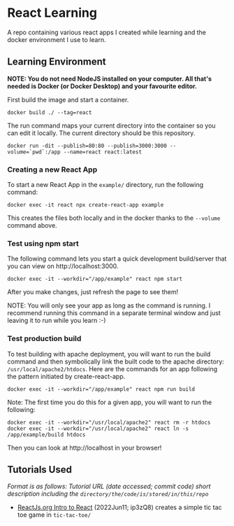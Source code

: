 # React Learning

A repo containing various react apps I created while learning and the docker environment I use to learn.

## Learning Environment

**NOTE: You do not need NodeJS installed on your computer. All that's needed is Docker (or Docker Desktop) and your favourite editor.**

First build the image and start a container.

```
docker build ./ --tag=react
```

The run command maps your current directory into the container so you can edit it locally. The current directory should be this repository.

```
docker run -dit --publish=80:80 --publish=3000:3000 --volume=`pwd`:/app --name=react react:latest
```

### Creating a new React App

To start a new React App in the `example/` directory, run the following command:

```
docker exec -it react npx create-react-app example
```

This creates the files both locally and in the docker thanks to the `--volume` command above.

### Test using npm start

The following command lets you start a quick development build/server that you can view on http://localhost:3000.

```
docker exec -it --workdir="/app/example" react npm start
```

After you make changes, just refresh the page to see them!

NOTE: You will only see your app as long as the command is running. I recommend running this command in a separate terminal window and just leaving it to run while you learn :-)

### Test production build

To test building with apache deployment, you will want to run the build command and then symbolically link the built code to the apache directory: `/usr/local/apache2/htdocs`. Here are the commands for an app following the pattern initiated by create-react-app.

```
docker exec -it --workdir="/app/example" react npm run build
```

Note: The first time you do this for a given app, you will want to run the following:

```
docker exec -it --workdir="/usr/local/apache2" react rm -r htdocs
docker exec -it --workdir="/usr/local/apache2" react ln -s /app/example/build htdocs
```

Then you can look at http://localhost in your browser!

## Tutorials Used

*Format is as follows: Tutorial URL (date accessed; commit code) short description including the `directory/the/code/is/stored/in/this/repo`*

- [ReactJs.org Intro to React](https://reactjs.org/tutorial/tutorial.html) (2022Jun11; ip3zQ8) creates a simple tic tac toe game in `tic-tac-toe/`
